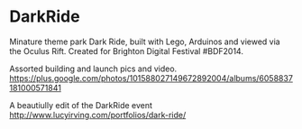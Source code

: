 DarkRide
========

Minature theme park Dark Ride, built with Lego, Arduinos and viewed via the Oculus Rift.
Created for Brighton Digital Festival #BDF2014.

Assorted building and launch pics and video.
https://plus.google.com/photos/101588027149672892004/albums/6058837181000571841

A beautiully edit of the DarkRide event
http://www.lucyirving.com/portfolios/dark-ride/

